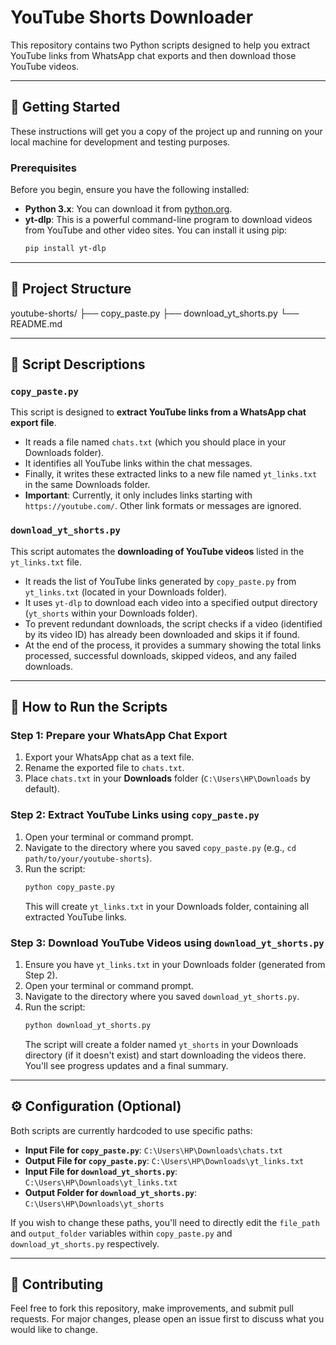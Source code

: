 # YouTube Shorts Downloader

This repository contains two Python scripts designed to help you extract YouTube links from WhatsApp chat exports and then download those YouTube videos.

---

## 🚀 Getting Started

These instructions will get you a copy of the project up and running on your local machine for development and testing purposes.

### Prerequisites

Before you begin, ensure you have the following installed:

* **Python 3.x**: You can download it from [python.org](https://www.python.org/).
* **yt-dlp**: This is a powerful command-line program to download videos from YouTube and other video sites.
    You can install it using pip:
    ```bash
    pip install yt-dlp
    ```

---

## 📂 Project Structure
youtube-shorts/
├── copy_paste.py
├── download_yt_shorts.py
└── README.md

---

## 📝 Script Descriptions

### `copy_paste.py`

This script is designed to **extract YouTube links from a WhatsApp chat export file**.

* It reads a file named `chats.txt` (which you should place in your Downloads folder).
* It identifies all YouTube links within the chat messages.
* Finally, it writes these extracted links to a new file named `yt_links.txt` in the same Downloads folder.
* **Important**: Currently, it only includes links starting with `https://youtube.com/`. Other link formats or messages are ignored.

### `download_yt_shorts.py`

This script automates the **downloading of YouTube videos** listed in the `yt_links.txt` file.

* It reads the list of YouTube links generated by `copy_paste.py` from `yt_links.txt` (located in your Downloads folder).
* It uses `yt-dlp` to download each video into a specified output directory (`yt_shorts` within your Downloads folder).
* To prevent redundant downloads, the script checks if a video (identified by its video ID) has already been downloaded and skips it if found.
* At the end of the process, it provides a summary showing the total links processed, successful downloads, skipped videos, and any failed downloads.

---

## 🏃 How to Run the Scripts

### Step 1: Prepare your WhatsApp Chat Export

1.  Export your WhatsApp chat as a text file.
2.  Rename the exported file to `chats.txt`.
3.  Place `chats.txt` in your **Downloads** folder (`C:\Users\HP\Downloads` by default).

### Step 2: Extract YouTube Links using `copy_paste.py`

1.  Open your terminal or command prompt.
2.  Navigate to the directory where you saved `copy_paste.py` (e.g., `cd path/to/your/youtube-shorts`).
3.  Run the script:
    ```bash
    python copy_paste.py
    ```
    This will create `yt_links.txt` in your Downloads folder, containing all extracted YouTube links.

### Step 3: Download YouTube Videos using `download_yt_shorts.py`

1.  Ensure you have `yt_links.txt` in your Downloads folder (generated from Step 2).
2.  Open your terminal or command prompt.
3.  Navigate to the directory where you saved `download_yt_shorts.py`.
4.  Run the script:
    ```bash
    python download_yt_shorts.py
    ```
    The script will create a folder named `yt_shorts` in your Downloads directory (if it doesn't exist) and start downloading the videos there. You'll see progress updates and a final summary.

---

## ⚙️ Configuration (Optional)

Both scripts are currently hardcoded to use specific paths:

* **Input File for `copy_paste.py`**: `C:\Users\HP\Downloads\chats.txt`
* **Output File for `copy_paste.py`**: `C:\Users\HP\Downloads\yt_links.txt`
* **Input File for `download_yt_shorts.py`**: `C:\Users\HP\Downloads\yt_links.txt`
* **Output Folder for `download_yt_shorts.py`**: `C:\Users\HP\Downloads\yt_shorts`

If you wish to change these paths, you'll need to directly edit the `file_path` and `output_folder` variables within `copy_paste.py` and `download_yt_shorts.py` respectively.

---

## 🤝 Contributing

Feel free to fork this repository, make improvements, and submit pull requests. For major changes, please open an issue first to discuss what you would like to change.